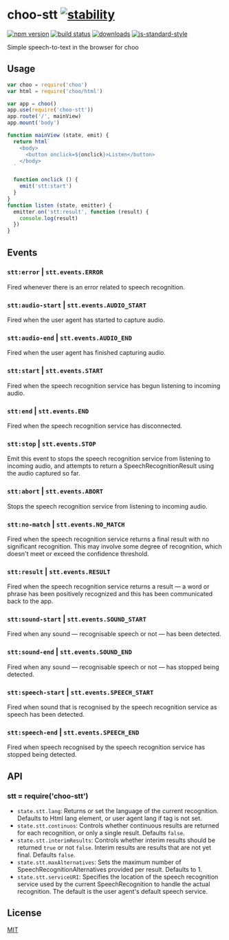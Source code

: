 # choo-stt [![stability][0]][1]
[![npm version][2]][3] [![build status][4]][5]
[![downloads][8]][9] [![js-standard-style][10]][11]

Simple speech-to-text in the browser for choo

## Usage

```js
var choo = require('choo')
var html = require('choo/html')

var app = choo()
app.use(require('choo-stt'))
app.route('/', mainView)
app.mount('body')

function mainView (state, emit) {
  return html`
    <body>
      <button onclick=${onclick}>Listen</button>
    </body>
  `

  function onclick () {
    emit('stt:start')
  }
}
function listen (state, emitter) {
  emitter.on('stt:result', function (result) {
    console.log(result)
  })
}
```

## Events
### `stt:error` | `stt.events.ERROR`
Fired whenever there is an error related to speech recognition.

### `stt:audio-start` | `stt.events.AUDIO_START`
Fired when the user agent has started to capture audio.

### `stt:audio-end` | `stt.events.AUDIO_END`
Fired when the user agent has finished capturing audio.

### `stt:start` | `stt.events.START`
Fired when the speech recognition service has begun listening to incoming audio.

### `stt:end` | `stt.events.END`
Fired when the speech recognition service has disconnected.

### `stt:stop` | `stt.events.STOP`
Emit this event to stops the speech recognition service from listening to 
incoming audio, and attempts to return a SpeechRecognitionResult using the 
audio captured so far.

### `stt:abort` | `stt.events.ABORT`
Stops the speech recognition service from listening to incoming audio.

### `stt:no-match` | `stt.events.NO_MATCH`
Fired when the speech recognition service returns a final result with no 
significant recognition. This may involve some degree of recognition, which 
doesn't meet or exceed the confidence threshold.

### `stt:result` | `stt.events.RESULT`
Fired when the speech recognition service returns a result — a word or phrase 
has been positively recognized and this has been communicated back to the app.

### `stt:sound-start` | `stt.events.SOUND_START`
Fired when any sound — recognisable speech or not — has been detected.

### `stt:sound-end` | `stt.events.SOUND_END`
Fired when any sound — recognisable speech or not — has stopped being detected.

### `stt:speech-start` | `stt.events.SPEECH_START`
Fired when sound that is recognised by the speech recognition service as speech 
has been detected.

### `stt:speech-end` | `stt.events.SPEECH_END`
Fired when speech recognised by the speech recognition service has stopped 
being detected.

## API
### stt = require('choo-stt')

- `state.stt.lang`: Returns or set the language of the current recognition. 
Defaults to Html lang element, or user agent lang if tag is not set.
- `state.stt.continuos`: Controls whether continuous results are returned for 
each recognition, or only a single result. Defaults `false`.
- `state.stt.interimResults`: Controls whether interim results should be 
returned `true` or not `false`. Interim results are results that are not yet 
final. Defaults `false`.
- `state.stt.maxAlternatives`: Sets the maximum number of 
SpeechRecognitionAlternatives provided per result. Defaults to 1.
- `state.stt.serviceURI`: Specifies the location of the speech recognition 
service used by the current SpeechRecognition to handle the actual recognition. 
The default is the user agent's default speech service.

## License
[MIT](/LICENSE)

[0]: https://img.shields.io/badge/stability-experimental-orange.svg?style=flat-square
[1]: https://nodejs.org/api/documentation.html#documentation_stability_index
[2]: https://img.shields.io/npm/v/choo-stt.svg?style=flat-square
[3]: https://npmjs.org/package/choo-stt
[4]: https://img.shields.io/travis/YerkoPalma/choo-stt/master.svg?style=flat-square
[5]: https://travis-ci.org/YerkoPalma/choo-stt
[6]: https://img.shields.io/codecov/c/github/YerkoPalma/choo-stt/master.svg?style=flat-square
[7]: https://codecov.io/github/YerkoPalma/choo-stt
[8]: http://img.shields.io/npm/dm/choo-stt.svg?style=flat-square
[9]: https://npmjs.org/package/choo-stt
[10]: https://img.shields.io/badge/code%20style-standard-brightgreen.svg?style=flat-square
[11]: https://github.com/feross/standard

